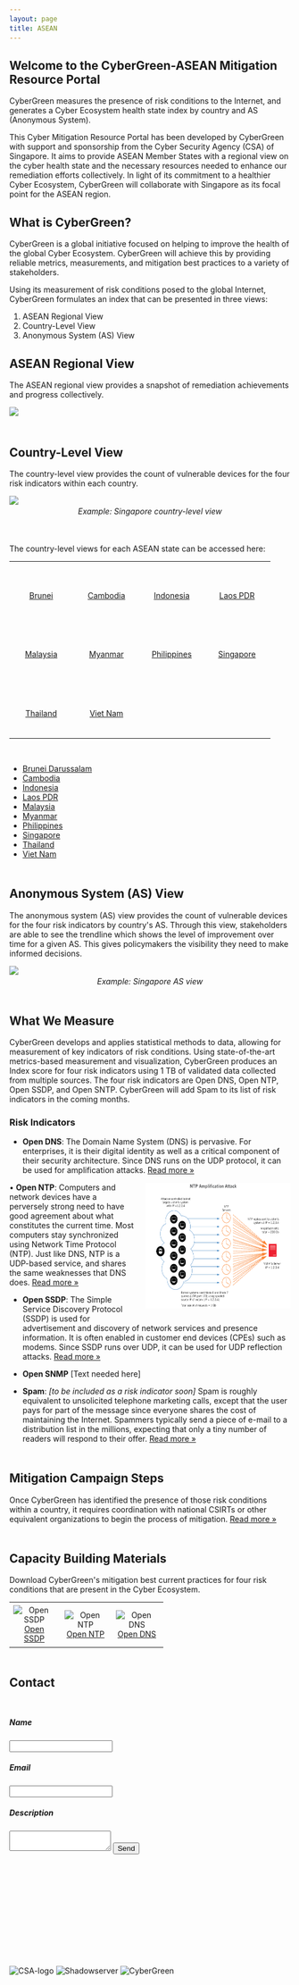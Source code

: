 ```yaml
---
layout: page
title: ASEAN
---
```

## Welcome to the CyberGreen-ASEAN Mitigation Resource Portal

CyberGreen measures the presence of risk conditions to the Internet, and generates a Cyber Ecosystem health state index by country and AS (Anonymous System).

This Cyber Mitigation Resource Portal has been developed by CyberGreen with support and sponsorship from the Cyber Security Agency (CSA) of Singapore. It aims to provide ASEAN Member States with a regional view on the cyber health state and the necessary resources needed to enhance our remediation efforts collectively. In light of its commitment to a healthier Cyber Ecosystem, CyberGreen will collaborate with Singapore as its focal point for the ASEAN region.

## What is CyberGreen?

CyberGreen is a global initiative focused on helping to improve the health of the global Cyber Ecosystem. CyberGreen will achieve this by providing reliable metrics, measurements, and mitigation best practices to a variety of stakeholders.

Using its measurement of risk conditions posed to the global Internet, CyberGreen formulates an index that can be presented in three views: 

1. ASEAN Regional View
2. Country-Level View
3. Anonymous System (AS) View

<div style="margin-bottom: 25px">
</div>

## ASEAN Regional View

The ASEAN regional view provides a snapshot of remediation achievements and progress collectively.

<div>
  <img src="{{site.media}}asean-level.png"/>
</div>

<div style="margin-bottom: 50px">
</div>

## Country-Level View

The country-level view provides the count of vulnerable devices for the four risk indicators within each country. 

<div>
  <img src="{{site.media}}sing-country-level.png"/>
  <center><imgcaption><i> Example: Singapore country-level view </i></imgcaption></center>
</div>

<div style="margin-bottom: 50px">
</div>

The country-level views for each ASEAN state can be accessed here:

<div class="content">
<table cellspacing="10px" cellpadding="10px" style="border-spacing: 10px">
    <tbody>
        <tr>
            <td style="padding-right: 10px" width="100" height="100" border="1px">
            <div class="flag_back"><img border="0" src="http://flags.fmcdn.net/data/flags/normal/bn.png" alt=""><br>
            <center><a target="_blank" href="http://stats.cybergreen.net/place/brunei/">Brunei</a></center></div>
            </td>
            <td style="padding-right: 10px" width="100" height="100" border="1px">
            <div class="flag_back"><img border="0" src="http://flags.fmcdn.net/data/flags/normal/kh.png" alt=""><br>
            <center><a target="_blank" href="http://stats.cybergreen.net/place/cambodia/">Cambodia</a></center></div>
            </td>
            <td style="padding-right: 10px" width="100" height="100" border="1px">
            <div class="flag_back"><img border="0" src="http://flags.fmcdn.net/data/flags/normal/id.png" alt=""><br>
            <center><a target="_blank" href="http://stats.cybergreen.net/place/indonesia/">Indonesia</a></center></div>
            </td>
            <td style="padding-right: 10px" width="100" height="100" border="1px">
            <div class="flag_back"><img border="0" src="http://flags.fmcdn.net/data/flags/normal/la.png" alt=""><br>
            <center><a target="_blank" href="http://stats.cybergreen.net/place/laos/">Laos PDR</a></center></div>
            </td>
        </tr>
        <tr>
            <td style="padding-right: 10px" width="100" height="100" border="1px">
            <div class="flag_back"><img border="0" src="http://flags.fmcdn.net/data/flags/normal/my.png" alt=""><br>
            <center><a target="_blank" href="http://stats.cybergreen.net/place/malaysia/">Malaysia</a></center></div>
            </td>
            <td style="padding-right: 10px" width="100" height="100" border="1px">
            <div class="flag_back"><img border="0" src="http://flags.fmcdn.net/data/flags/normal/mm.png" alt=""><br>
            <center><a target="_blank" href="http://stats.cybergreen.net/place/myanmar/">Myanmar</a></center></div>
            </td>
            <td style="padding-right: 10px" width="100" height="100" border="1px">
            <div class="flag_back"><img border="0" src="http://flags.fmcdn.net/data/flags/normal/ph.png" alt=""><br>
            <center><a target="_blank" href="http://stats.cybergreen.net/place/philippines/">Philippines</a></center></div>
            </td>
            <td style="padding-right: 10px" width="100" height="100" border="1px">
            <div class="flag_back"><img border="0" src="http://flags.fmcdn.net/data/flags/normal/sg.png" alt=""><br>
            <center><a target="_blank" href="http://stats.cybergreen.net/place/Singapore/">Singapore</a></center></div>
            </td>
        </tr>
         <tr>
            <td style="padding-right: 10px" width="100" height="100" border="1px">
            <div class="flag_back"><img border="0" src="http://flags.fmcdn.net/data/flags/normal/th.png" alt=""><br>
            <center><a target="_blank" href="http://stats.cybergreen.net/place/thailand/">Thailand</a></center></div>
            </td>
            <td style="padding-right: 10px" width="100" height="100" border="1px">
            <div class="flag_back"><img border="0" src="http://flags.fmcdn.net/data/flags/normal/vn.png" alt=""><br>
            <center><a target="_blank" href="http://stats.cybergreen.net/place/vietnam/">Viet Nam</a></center></div>
            </td>
        </tr>
    </tbody>
</table>
</div>

<br>

*  <a href="http://stats.cybergreen.net/place/brunei/">Brunei Darussalam</a>
*  <a href="http://stats.cybergreen.net/place/cambodia/">Cambodia</a>
*  <a href="http://stats.cybergreen.net/place/indonesia/">Indonesia</a>
*  <a href="http://stats.cybergreen.net/place/laos/">Laos PDR</a>
*  <a href="http://stats.cybergreen.net/place/malaysia">Malaysia</a>
*  <a href="http://stats.cybergreen.net/place/myanmar">Myanmar</a>
*  <a href="http://stats.cybergreen.net/place/philippines">Philippines</a>
*  <a href="http://stats.cybergreen.net/place/singapore ">Singapore </a>
*  <a href="http://stats.cybergreen.net/place/thailand">Thailand</a>
*  <a href="http://stats.cybergreen.net/place/vietnam/">Viet Nam</a>

<div style="margin-bottom: 50px">
</div>

## Anonymous System (AS) View

The anonymous system (AS) view provides the count of vulnerable devices for the four risk indicators by country's AS. Through this view, stakeholders are able to see the trendline which shows the level of improvement over time for a given AS. This gives policymakers the visibility they need to make informed decisions.

<div>
  <img src="{{site.media}}sing-as-level.png"/>
  <center><imgcaption><i> Example: Singapore AS view </i></imgcaption></center>
</div>

<div style="margin-bottom: 50px">
</div>

## What We Measure

CyberGreen develops and applies statistical methods to data, allowing for measurement of key indicators of risk conditions. Using state-of-the-art metrics-based measurement and visualization, CyberGreen produces an Index score for four risk indicators using 1 TB of validated data collected from multiple sources. The four risk indicators are Open DNS, Open NTP, Open SSDP, and Open SNTP. CyberGreen will add Spam to its list of risk indicators in the coming months.

### Risk Indicators

+ <b>Open DNS</b>: The Domain Name System (DNS) is pervasive. For enterprises, it is their digital identity as well as a critical component of their security architecture. Since DNS runs on the UDP protocol, it can be used for amplification attacks. <a href="http://stats.cybergreen.net/risk/opendns/">Read more &raquo;</a>

<img style="float: right; margin: 0px 0px 15px 15px;" src="/img/medialibrary/openntprisk.png" width="260" height="225" /> • <b>Open NTP</b>: Computers and network devices have a perversely strong need to have good agreement about what constitutes the current time. Most computers stay synchronized using Network Time Protocol (NTP). Just like DNS, NTP is a UDP-based service, and shares the same weaknesses that DNS does. <a href="http://stats.cybergreen.net/risk/openntp/">Read more &raquo;</a>

+ <b>Open SSDP</b>: The Simple Service Discovery Protocol (SSDP) is used for advertisement and discovery of network services and presence information. It is often enabled in customer end devices (CPEs) such as modems. Since SSDP runs over UDP, it can be used for UDP reflection attacks. <a href="http://stats.cybergreen.net/risk/openssdp/">Read more &raquo;</a>

+ <b>Open SNMP</b> [Text needed here]

+ <b>Spam</b>: <i>[to be included as a risk indicator soon]</i> Spam is roughly equivalent to unsolicited telephone marketing calls, except that the user pays for part of the message since everyone shares the cost of maintaining the Internet. Spammers typically send a piece of e-mail to a distribution list in the millions, expecting that only a tiny number of readers will respond to their offer. <a href="http://stats.cybergreen.net/risk/spam/">Read more &raquo;</a> 

<div style="margin-bottom: 50px">
</div>

## Mitigation Campaign Steps
Once CyberGreen has identified the presence of those risk conditions within a country, it requires coordination with national CSIRTs or other equivalent organizations to begin the process of mitigation. <a href="/mitigation/campaign-steps/">Read more &raquo;</a> 

<div style="margin-bottom: 50px">
</div>

## Capacity Building Materials
Download CyberGreen's mitigation best current practices for four risk conditions that are present in the Cyber Ecosystem.

<div class="content">
<table cellspacing="10px" cellpadding="10px" style="border-spacing: 10px">
    <tbody>
        <tr>
            <td style="padding-right: 10px" width="75" height="75" border="1px" align="center">
            <div class="flag_back"><img border="0" src="{{site.media}}opendnsicon.png" width="75" height="75" alt="Open SSDP"><br>
            <center><a download="Open SSDP" href="/img/medialibrary/CyberGreen OpenSSDP Mitigation.pdf" title="Open SSDP">Open SSDP</a></center></div>
            </td>
             <td style="padding-right: 10px" width="75" height="75" border="1px" align="center">
            <div class="flag_back"><img border="0" src="{{site.media}}openntpicon.png" width="75" height="75" alt="Open NTP"><br>
            <center><a download="Open NTP" href="/img/medialibrary/CyberGreen OpenNTP Mitigation.pdf" title="Open NTP">Open NTP</a></center></div>
            </td>
             <td style="padding-right: 10px" width="75" height="75" border="1px" align="center">
            <div class="flag_back"><img border="0" src="{{site.media}}opendnsicon.png" width="75" height="75" alt="Open DNS"><br>
            <center><a download="Open DNS" href="/img/medialibrary/CyberGreen OpenDNS Mitigation.pdf" title="Open DNS">Open DNS</a></center></div>
            </td>
        </tr>
     </tbody>
</table>
</div>

<div style="margin-bottom: 50px">
</div>   

## Contact

<div class="wrapper" style="margin-bottom:50px; margin-top:50px">
    <form action="https://formspree.io/contact@cybergreen.net"
          method="POST">
          <h5>Name</h5>
        <input type="text" name="name" />
        <h5>Email</h5>
        <input type="email" name="_replyto" />
        <h5>Description</h5>
        <textarea  name="description"> </textarea>
        <input type="submit" value="Send">
    </form>
</div>

<div style="margin-bottom: 200px">
</div>  

<img class="alignnone wp-image-210 aligncenter" src="{{site.media}}csa-logo.jpg" alt="CSA-logo" /> <img class="alignnone size-full wp-image-171 aligncenter" src="{{site.media}}Shadowserver.png" alt="Shadowserver" width="220" height="100" /> <img class="alignnone size-full wp-image-171 aligncenter" src="{{site.media}}CG_Logo_Colorchange_GreyandGreen.png" alt="CyberGreen" width="250" height="90" /> 
